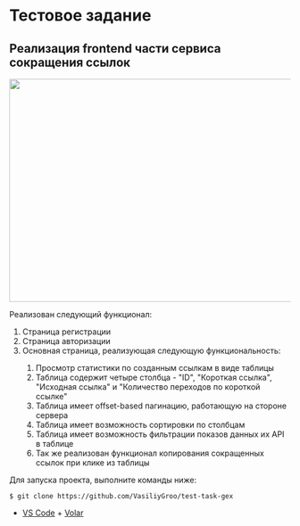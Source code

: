 # Тестовое задание

## Реализация frontend части сервиса сокращения ссылок

<img src="[https://media.giphy.com/media/vFKqnCdLPNOKc/giphy.gif](https://user-images.githubusercontent.com/84619098/188456949-e6960059-9642-4cd2-b7e7-ba25873dafbf.gif)" width="600" height="400" />

Реализован следующий функционал:
<ol>
<li>Страница регистрации</li>
<li>Страница авторизации</li>
<li>Основная страница, реализующая следующую функциональность:</li>
<ol>
<li>Просмотр статистики по созданным ссылкам в виде таблицы</li>
<li>Таблица содержит четыре столбца - "ID", "Короткая ссылка", "Исходная ссылка" и "Количество переходов по короткой ссылке"</li>
<li>Таблица имеет offset-based пагинацию, работающую на стороне сервера</li>
<li>Таблица имеет возможность сортировки по столбцам</li>
<li>Таблица имеет возможность фильтрации показов данных их API в таблице</li>
<li>Так же реализован функционал копирования сокращенных ссылок при клике из таблицы</li>
</ol>
</ol>

Для запуска проекта, выполните команды ниже:

```git
$ git clone https://github.com/VasiliyGroo/test-task-gex
```

- [VS Code](https://code.visualstudio.com/) + [Volar](https://marketplace.visualstudio.com/items?itemName=Vue.volar)
